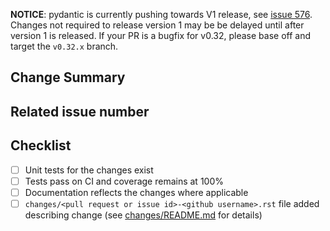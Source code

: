 <!-- Thank you for your contribution! -->
<!-- Unless your change is trivial, please create an issue to discuss the change before creating a PR -->
<!-- See https://pydantic-docs.helpmanual.io/#contributing-to-pydantic for help on Contributing -->

**NOTICE**: pydantic is currently pushing towards V1 release, 
see [issue 576](https://github.com/samuelcolvin/pydantic/issues/576). Changes not required to release version 1
may be be delayed until after version 1 is released. If your PR is a bugfix for v0.32, please base off and target the `v0.32.x` branch.

## Change Summary

<!-- Please give a short summary of the changes. -->

## Related issue number

<!-- Are there any issues opened that will be resolved by merging this change? -->

## Checklist

* [ ] Unit tests for the changes exist
* [ ] Tests pass on CI and coverage remains at 100%
* [ ] Documentation reflects the changes where applicable
* [ ] `changes/<pull request or issue id>-<github username>.rst` file added describing change
  (see [changes/README.md](https://github.com/samuelcolvin/pydantic/blob/master/changes/README.md) for details)
